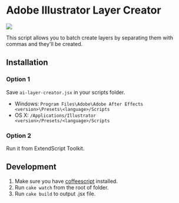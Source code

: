 # Adobe Illustrator Layer Creator

![](https://www.dropbox.com/s/3ascbsqx5jdpl9v/adobe-illustrator-layer-creator_test.png?dl=0)

This script allows you to batch create layers by separating them with commas and they'll be created.

## Installation

### Option 1

Save `ai-layer-creator.jsx` in your scripts folder.

- Windows: `Program Files\Adobe\Adobe After Effects <version>\Presets\<language>/Scripts`
- OS X: `/Applications/Illustrator <version>/Presets/<language>/Scripts`

### Option 2

Run it from ExtendScript Toolkit.

## Development

1. Make sure you have [coffeescript](http://coffeescript.org) installed.
2. Run `cake watch` from the root of folder.
3. Run `cake build` to output .jsx file.